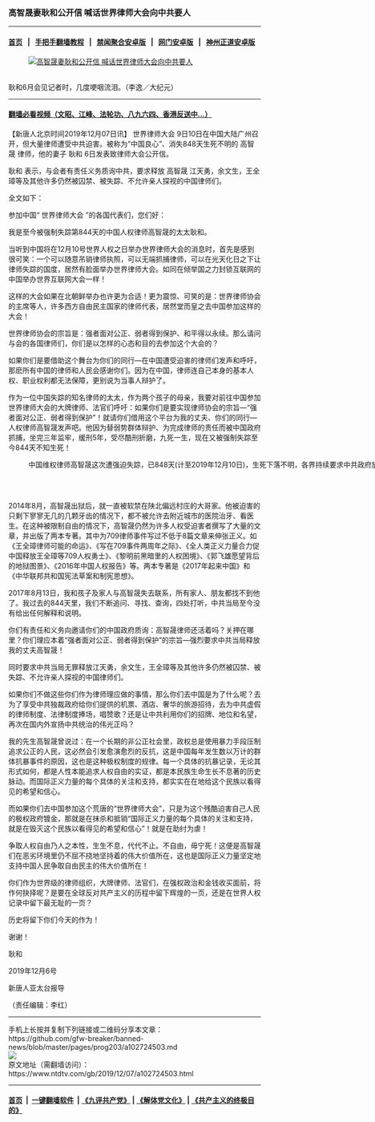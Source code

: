 ### 高智晟妻耿和公开信 喊话世界律师大会向中共要人
------------------------

#### [首页](https://github.com/gfw-breaker/banned-news/blob/master/README.md) &nbsp;&nbsp;|&nbsp;&nbsp; [手把手翻墙教程](https://github.com/gfw-breaker/guides/wiki) &nbsp;&nbsp;|&nbsp;&nbsp; [禁闻聚合安卓版](https://github.com/gfw-breaker/bn-android) &nbsp;&nbsp;|&nbsp;&nbsp; [网门安卓版](https://github.com/oGate2/oGate) &nbsp;&nbsp;|&nbsp;&nbsp; [神州正道安卓版](https://github.com/SzzdOgate/update) 



<div><div class="featured_image">
 <a href="https://i.ntdtv.com/assets/uploads/2019/12/2019-06-30-5d18a0e7b70db-780x520-799533.jpg" target="_blank">
  <figure>
   <img alt="高智晟妻耿和公开信 喊话世界律师大会向中共要人" src="https://i.ntdtv.com/assets/uploads/2019/12/2019-06-30-5d18a0e7b70db-780x520-799533-800x450.jpg"/>
  </figure><br/>
 </a>
 <span class="caption">
  耿和6月会见记者时，几度哽咽流泪。（李逸／大纪元）
 </span>
</div>
</div><hr/>

#### [翻墙必看视频（文昭、江峰、法轮功、八九六四、香港反送中...）](https://github.com/gfw-breaker/banned-news/blob/master/pages/link3.md)

<div><div class="post_content" itemprop="articleBody">
 <p>
  【新唐人北京时间2019年12月07日讯】
  <ok href="https://www.ntdtv.com/gb/世界律师大会.htm">
   世界律师大会
  </ok>
  9日10日在中国大陆广州召开，但大量律师遭受中共迫害。被称为“中国良心”、消失848天生死不明的
  <ok href="https://www.ntdtv.com/gb/高智晟.htm">
   高智晟
  </ok>
  律师，他的妻子
  <ok href="https://www.ntdtv.com/gb/耿和.htm">
   耿和
  </ok>
  6日发表致律师大会公开信。
 </p>
 <p>
  <ok href="https://www.ntdtv.com/gb/耿和.htm">
   耿和
  </ok>
  表示，与会者有责任义务质询中共，要求释放
  <ok href="https://www.ntdtv.com/gb/高智晟.htm">
   高智晟
  </ok>
  江天勇，余文生，王全璋等及其他许多仍然被囚禁、被失踪、不允许亲人探视的中国律师们。
 </p>
 <p>
  全文如下：
 </p>
 <p>
  参加中国“
  <ok href="https://www.ntdtv.com/gb/世界律师大会.htm">
   世界律师大会
  </ok>
  ”的各国代表们，您们好：
 </p>
 <p>
  我是至今被强制失踪第844天的中国人权律师高智晟的太太耿和。
 </p>
 <p>
  当听到中国将在12月10号世界人权之日举办世界律师大会的消息时，首先是感到很可笑：一个可以随意吊销律师执照，可以无端抓捕律师，可以在光天化日之下让律师失踪的国度，居然有脸面举办世界律师大会。如同在倾举国之力封锁互联网的中国举办世界互联网大会一样！
 </p>
 <p>
  这样的大会如果在北朝鲜举办也许更为合适！更为震惊、可笑的是：世界律师协会的主席等人，许多西方自由民主国家的律师代表，居然堂而皇之去中国参加这样的大会！
 </p>
 <p>
  世界律师协会的宗旨是：强者面对公正、弱者得到保护、和平得以永续。那么请问与会的各国律师们，你们是以怎样的心态和目的去参加这个大会的？
 </p>
 <p>
  如果你们是要借助这个舞台为你们的同行—在中国遭受迫害的律师们发声和呼吁，那麽所有中国的律师和人民会感谢你们。因为在中国，律师连自己本身的基本人权、职业权利都无法保障，更别说为当事人辩护了。
 </p>
 <p>
  作为一位中国失踪的知名律师的太太，作为两个孩子的母亲，我要对前往中国参加世界律师大会的大牌律师、法官们呼吁：如果你们是要实现律师协会的宗旨—“强者面对公正、弱者得到保护”！就请你们借用这个平台为我的丈夫、你们的同行—人权律师高智晟发声吧。他因为替弱势群体辩护、为完成律师的责任而被中国政府抓捕，坐完三年监牢，缓刑5年，受尽酷刑折磨，九死一生，现在又被强制失踪至今844天不知生死！
 </p>
 <figure class="wp-caption alignnone" id="attachment_102726136" style="width: 780px">
  <img alt="" class="size-full wp-image-102726136" src="https://i.ntdtv.com/assets/uploads/2019/12/2018-08-23-5b7e6d31d697c-780x520-32.jpg">
   <br/><figcaption class="wp-caption-text">
    中国维权律师高智晟这次遭强迫失踪，已848天(计至2019年12月10日)，生死下落不明，各界持续要求中共政府放人。(大纪元)
   </figcaption><br/>
  </img>
 </figure><br/>
 <p>
  2014年8月，高智晟出狱后，就一直被软禁在陕北偏远村庄的大哥家。他被迫害的只剩下寥寥无几的几颗牙齿的情况下，都不被允许去附近城市的医院治牙、看医生。在这种被限制自由的情况下，高智晟仍然为许多人权受迫害者撰写了大量的文章，并出版了两本专著。其中为709律师事件写过不低于8篇文章来伸张正义。如《王全璋律师可能的命运》、《写在709事件两周年之际》、《全人类正义力量合力促中国释放王全璋等709人权勇士》、《黎明前黑暗里的人权困境》、《郭飞雄愿望背后的地狱图景》、《2016年中国人权报告》等。两本专著是《2017年起来中国》和《中华联邦共和国宪法草案和制宪思想》。
 </p>
 <p>
  2017年8月13日，我和孩子及家人与高智晟失去联系，所有家人、朋友都找不到他了。我过去的844天里，我们不断追问、寻找、查询，四处打听，中共当局至今没有给出任何解释和说明。
 </p>
 <p>
  你们有责任和义务向邀请你们的中国政府质询：高智晟律师还活着吗？关押在哪里？你们理应本着“强者面对公正、弱者得到保护”的宗旨—强烈要求中共当局释放我的丈夫高智晟！
 </p>
 <p>
  同时要求中共当局无罪释放江天勇，余文生，王全璋等及其他许多仍然被囚禁、被失踪、不允许亲人探视的中国律师们。
 </p>
 <p>
  如果你们不做这些你们作为律师理应做的事情，那么你们去中国是为了什么呢？去为了享受中共独裁政府给你们提供的机票、酒店、奢华的旅游招待，去为中共虚假的律师制度、法律制度捧场，唱赞歌？还是让中共利用你们的招牌、地位和名望，再次在国内外宣扬中共统治的伟光正吗？
 </p>
 <p>
  我的先生高智晟曾说过：在一个长期的非公正社会里，政权总是使用暴力手段压制追求公正的人民，这必然会引发愈演愈烈的反抗，这是中国每年发生数以万计的群体抗暴事件的原因，这也是这种极权制度的规律。每一个具体的抗暴记录，无论其形式如何，都是人性本能追求人权自由的实证，都是本民族生命生长不息著的历史脉动。而国际正义力量的每个具体的关注和支持，都实实在在地给这个民族以看得见的希望和信心。
 </p>
 <p>
  而如果你们去中国参加这个荒唐的“世界律师大会”，只是为这个残酷迫害自己人民的极权政府镀金，那就是在抹杀和抵销“国际正义力量的每个具体的关注和支持，就是在毁灭这个民族以看得见的希望和信心”！就是在助纣为虐！
 </p>
 <p>
  争取人权自由乃人之本性，生生不息，代代不止。不自由，毋宁死！这便是高智晟们在恶劣环境里仍不屈不挠地坚持着的伟大价值所在，这也是国际正义力量坚定地支持中国人民争取自由民主的伟大价值所在！
 </p>
 <p>
  你们作为世界级的律师组织，大牌律师、法官们，在强权政治和金钱收买面前，将作何抉择呢？是要在全球反对共产主义的历程中留下辉煌的一页，还是在世界人权记录中留下最无耻的一页？
 </p>
 <p>
  历史将留下你们今天的作为！
 </p>
 <p>
  谢谢！
 </p>
 <p>
  耿和
 </p>
 <p>
  2019年12月6号
 </p>
 <p>
  新唐人亚太台报导
 </p>
 <p>
  （责任编辑：李红）
 </p>
 <div class="single_ad">
 </div>
</div>
</div>
<hr/>
手机上长按并复制下列链接或二维码分享本文章：<br/>
https://github.com/gfw-breaker/banned-news/blob/master/pages/prog203/a102724503.md <br/>
<a href='https://github.com/gfw-breaker/banned-news/blob/master/pages/prog203/a102724503.md'><img src='https://github.com/gfw-breaker/banned-news/blob/master/pages/prog203/a102724503.md.png'/></a> <br/>
原文地址（需翻墙访问）：https://www.ntdtv.com/gb/2019/12/07/a102724503.html


------------------------
#### [首页](https://github.com/gfw-breaker/banned-news/blob/master/README.md) &nbsp;|&nbsp; [一键翻墙软件](https://github.com/gfw-breaker/nogfw/blob/master/README.md) &nbsp;| [《九评共产党》](https://github.com/gfw-breaker/9ping.md/blob/master/README.md#九评之一评共产党是什么) | [《解体党文化》](https://github.com/gfw-breaker/jtdwh.md/blob/master/README.md) | [《共产主义的终极目的》](https://github.com/gfw-breaker/gczydzjmd.md/blob/master/README.md)


<img src='http://gfw-breaker.win/banned-news/pages/prog203/a102724503.md' width='0px' height='0px'/>